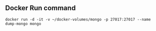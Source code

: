 ## Docker Run command

```
docker run -d -it -v ~/docker-volumes/mongo -p 27017:27017 --name dump-mongo mongo
```
